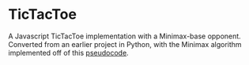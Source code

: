 # TicTacToe

A Javascript TicTacToe implementation with a Minimax-base opponent. Converted from an earlier project in Python, with the Minimax algorithm implemented off of this [pseudocode](https://en.wikipedia.org/wiki/Minimax#Pseudocode).

